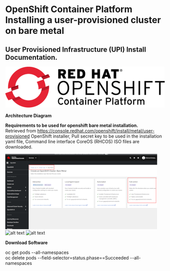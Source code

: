 # OpenShift Container Platform Installing a user-provisioned cluster on bare metal

##  User Provisioned Infrastructure (UPI) Install Documentation.

![alt text](images/OCP_Cover.jpg)

**Architecture Diagram**

**Requirements to be used for openshift bare metal installation.** <br/>
Retrieved from https://console.redhat.com/openshift/install/metal/user-provisioned 
OpenShift installer, Pull secret key to be used in the installation yaml file, Command line interface CoreOS (RHCOS) ISO files are downloaded.

![alt text](images/04.png)
![alt text](cluster1.png)
![alt text](cluster2.png)

**Download Software**

oc get pods --all-namespaces <br/>
oc delete pods --field-selector=status.phase==Succeeded --all-namespaces
